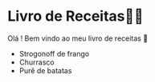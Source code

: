 # Livro de Receitas:man_cook:



Olá ! Bem vindo ao meu livro de receitas :wave:

- Strogonoff de frango
- Churrasco
- Purê de batatas
